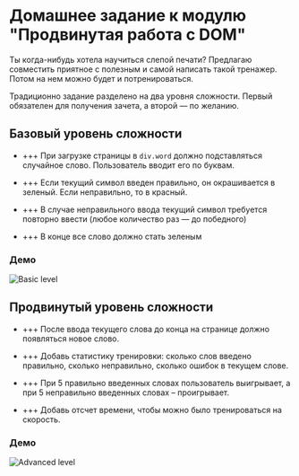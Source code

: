 # Домашнее задание к модулю "Продвинутая работа с DOM"

Ты когда-нибудь хотела научиться слепой печати? Предлагаю совместить приятное с полезным и самой написать такой тренажер. Потом на нем можно будет и потренироваться.

Традиционно задание разделено на два уровня сложности. Первый обязателен для получения зачета, а второй — по желанию.

## Базовый уровень сложности

- +++ При загрузке страницы в `div.word` должно подставляться случайное слово. Пользователь вводит его по буквам.

- +++ Если текущий символ введен правильно, он окрашивается в зеленый. Если неправильно, то в красный.

- +++ В случае неправильного ввода текущий символ требуется повторно ввести (любое количество раз — до победного)

- +++ В конце все слово должно стать зеленым

### Демо

![Basic level](./assets/basic.gif)

## Продвинутый уровень сложности

- +++ После ввода текущего слова до конца на странице должно появляться новое слово.

- +++ Добавь статистику тренировки: сколько слов введено правильно, сколько неправильно, сколько ошибок в текущем слове.

- +++ При 5 правильно введенных словах пользователь выигрывает, а при 5 неправильно введенных словах – проигрывает.

- +++ Добавь отсчет времени, чтобы можно было тренироваться на скорость.

### Демо

![Advanced level](./assets/advanced.gif)
